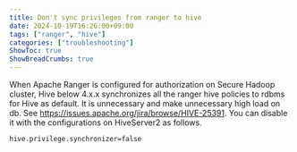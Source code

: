 ```yaml
---
title: Don't sync privileges from ranger to hive
date: 2024-10-19T16:26:00+09:00
tags: ["ranger", "hive"]
categories: ["troubleshooting"]
ShowToc: true
ShowBreadCrumbs: true
---
```


When Apache Ranger is configured for authorization on Secure Hadoop cluster, Hive below 4.x.x synchronizes all the ranger hive policies to rdbms for Hive as default. It is unnecessary and make unnecessary high load on db. See https://issues.apache.org/jira/browse/HIVE-25391. You can disable it with the configurations on HiveServer2 as follows.

```
hive.privilege.synchronizer=false
```
